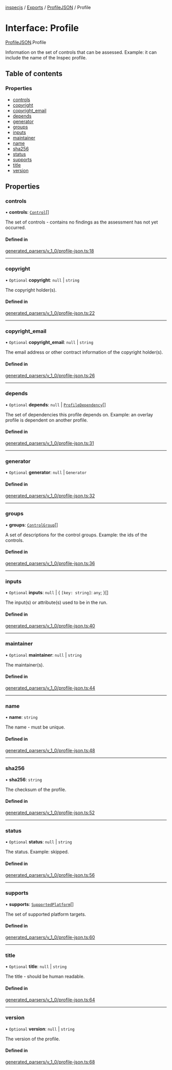 [inspecjs](../README.md) / [Exports](../modules.md) / [ProfileJSON](../modules/ProfileJSON.md) / Profile

# Interface: Profile

[ProfileJSON](../modules/ProfileJSON.md).Profile

Information on the set of controls that can be assessed.  Example: it can include the
name of the Inspec profile.

## Table of contents

### Properties

- [controls](ProfileJSON.Profile.md#controls)
- [copyright](ProfileJSON.Profile.md#copyright)
- [copyright\_email](ProfileJSON.Profile.md#copyright_email)
- [depends](ProfileJSON.Profile.md#depends)
- [generator](ProfileJSON.Profile.md#generator)
- [groups](ProfileJSON.Profile.md#groups)
- [inputs](ProfileJSON.Profile.md#inputs)
- [maintainer](ProfileJSON.Profile.md#maintainer)
- [name](ProfileJSON.Profile.md#name)
- [sha256](ProfileJSON.Profile.md#sha256)
- [status](ProfileJSON.Profile.md#status)
- [supports](ProfileJSON.Profile.md#supports)
- [title](ProfileJSON.Profile.md#title)
- [version](ProfileJSON.Profile.md#version)

## Properties

### controls

• **controls**: [`Control`](ProfileJSON.Control.md)[]

The set of controls - contains no findings as the assessment has not yet occurred.

#### Defined in

[generated_parsers/v_1_0/profile-json.ts:18](https://github.com/mitre/heimdall2/blob/23640835/libs/inspecjs/src/generated_parsers/v_1_0/profile-json.ts#L18)

___

### copyright

• `Optional` **copyright**: ``null`` \| `string`

The copyright holder(s).

#### Defined in

[generated_parsers/v_1_0/profile-json.ts:22](https://github.com/mitre/heimdall2/blob/23640835/libs/inspecjs/src/generated_parsers/v_1_0/profile-json.ts#L22)

___

### copyright\_email

• `Optional` **copyright\_email**: ``null`` \| `string`

The email address or other contract information of the copyright holder(s).

#### Defined in

[generated_parsers/v_1_0/profile-json.ts:26](https://github.com/mitre/heimdall2/blob/23640835/libs/inspecjs/src/generated_parsers/v_1_0/profile-json.ts#L26)

___

### depends

• `Optional` **depends**: ``null`` \| [`ProfileDependency`](ProfileJSON.ProfileDependency.md)[]

The set of dependencies this profile depends on.  Example: an overlay profile is
dependent on another profile.

#### Defined in

[generated_parsers/v_1_0/profile-json.ts:31](https://github.com/mitre/heimdall2/blob/23640835/libs/inspecjs/src/generated_parsers/v_1_0/profile-json.ts#L31)

___

### generator

• `Optional` **generator**: ``null`` \| `Generator`

#### Defined in

[generated_parsers/v_1_0/profile-json.ts:32](https://github.com/mitre/heimdall2/blob/23640835/libs/inspecjs/src/generated_parsers/v_1_0/profile-json.ts#L32)

___

### groups

• **groups**: [`ControlGroup`](ProfileJSON.ControlGroup.md)[]

A set of descriptions for the control groups.  Example: the ids of the controls.

#### Defined in

[generated_parsers/v_1_0/profile-json.ts:36](https://github.com/mitre/heimdall2/blob/23640835/libs/inspecjs/src/generated_parsers/v_1_0/profile-json.ts#L36)

___

### inputs

• `Optional` **inputs**: ``null`` \| { `[key: string]`: `any`;  }[]

The input(s) or attribute(s) used to be in the run.

#### Defined in

[generated_parsers/v_1_0/profile-json.ts:40](https://github.com/mitre/heimdall2/blob/23640835/libs/inspecjs/src/generated_parsers/v_1_0/profile-json.ts#L40)

___

### maintainer

• `Optional` **maintainer**: ``null`` \| `string`

The maintainer(s).

#### Defined in

[generated_parsers/v_1_0/profile-json.ts:44](https://github.com/mitre/heimdall2/blob/23640835/libs/inspecjs/src/generated_parsers/v_1_0/profile-json.ts#L44)

___

### name

• **name**: `string`

The name - must be unique.

#### Defined in

[generated_parsers/v_1_0/profile-json.ts:48](https://github.com/mitre/heimdall2/blob/23640835/libs/inspecjs/src/generated_parsers/v_1_0/profile-json.ts#L48)

___

### sha256

• **sha256**: `string`

The checksum of the profile.

#### Defined in

[generated_parsers/v_1_0/profile-json.ts:52](https://github.com/mitre/heimdall2/blob/23640835/libs/inspecjs/src/generated_parsers/v_1_0/profile-json.ts#L52)

___

### status

• `Optional` **status**: ``null`` \| `string`

The status.  Example: skipped.

#### Defined in

[generated_parsers/v_1_0/profile-json.ts:56](https://github.com/mitre/heimdall2/blob/23640835/libs/inspecjs/src/generated_parsers/v_1_0/profile-json.ts#L56)

___

### supports

• **supports**: [`SupportedPlatform`](ProfileJSON.SupportedPlatform.md)[]

The set of supported platform targets.

#### Defined in

[generated_parsers/v_1_0/profile-json.ts:60](https://github.com/mitre/heimdall2/blob/23640835/libs/inspecjs/src/generated_parsers/v_1_0/profile-json.ts#L60)

___

### title

• `Optional` **title**: ``null`` \| `string`

The title - should be human readable.

#### Defined in

[generated_parsers/v_1_0/profile-json.ts:64](https://github.com/mitre/heimdall2/blob/23640835/libs/inspecjs/src/generated_parsers/v_1_0/profile-json.ts#L64)

___

### version

• `Optional` **version**: ``null`` \| `string`

The version of the profile.

#### Defined in

[generated_parsers/v_1_0/profile-json.ts:68](https://github.com/mitre/heimdall2/blob/23640835/libs/inspecjs/src/generated_parsers/v_1_0/profile-json.ts#L68)
